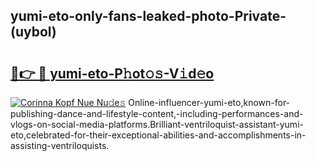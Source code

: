## yumi-eto-only-fans​-leaked-photo​-Private-(uybol)


# <h2><a href="https://mediaupload.pro?title=yumi-eto&ref=git">🔗👉 🔴 yumi-eto-P𝚑ot𝚘𝚜-V𝚒d𝚎o</a></h2>

[![Corinna Kopf Nue Nu𝚍e𝚜](https://i.imgur.com/0qMVB7G.gif)](https://mediaupload.pro?title=yumi-eto&ref=git)
Online-influencer-yumi-eto,known-for-publishing-dance-and-lifestyle-content,-including-performances-and-vlogs-on-social-media-platforms.Brilliant-ventriloquist-assistant-yumi-eto,celebrated-for-their-exceptional-abilities-and-accomplishments-in-assisting-ventriloquists.  